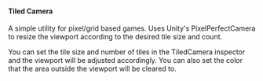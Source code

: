 #### Tiled Camera

A simple utility for pixel/grid based games. Uses Unity's PixelPerfectCamera to resize the viewport according to the desired tile size and count.

You can set the tile size and number of tiles in the TiledCamera inspector and the viewport will be adjusted accordingly. You can also set the color that the area outside the viewport will be cleared to.
